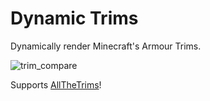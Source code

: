 # Dynamic Trims

Dynamically render Minecraft's Armour Trims.

![trim_compare](https://github.com/Andrew6rant/Dynamic-Trim/assets/57331134/bd40a075-c5aa-40ce-be95-ee8e4da51735)

Supports [AllTheTrims](https://github.com/Benjamin-Norton/AllTheTrims)!
